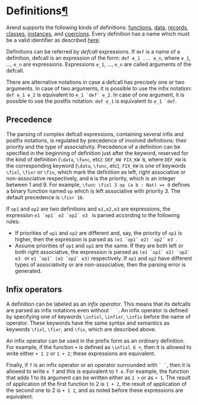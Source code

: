 <h1 id="definitions">Definitions<a class="headerlink" href="#definitions" title="Permanent link">&para;</a></h1>

Arend supports the following kinds of definitions: [functions](/language-reference/definitions/functions), [data](/language-reference/definitions/data), [records](/language-reference/definitions/records), [classes](/language-reference/definitions/classes), [instances](/language-reference/definitions/classes), and [coercions](/language-reference/definitions/coercion).
Every definition has a name which must be a valid identifier as described [here](/language-reference/lexical-structure/#identifiers).

Definitions can be referred by _defcall_ expressions.
If `def` is a name of a definition, defcall is an expression of the form:
`def e_1 ... e_n`, where `e_1`, ..., `e_n` are expressions.
Expressions `e_1`, ..., `e_n` are called arguments of the defcall.

There are alternative notations in case a defcall has precisely one or two arguments.
In case of two arguments, it is possible to use the infix notation: `def e_1 e_2` is equivalent
to ``e_1 `def` e_2``.
In case of one argument, it is possible to use the postfix notation: `def e_1` is equivalent to ``e_1 `def``.

## Precedence

The parsing of complex defcall expressions, containing several infix and postfix notations, is regulated by precedence
of involved definitions: their priority and the type of associativity. Precedence of a definition can be specified
in the beginning of definition just after the keyword, reserved for the kind of definition (`\data`, `\func`, etc):
`DEF_KW FIX_KW N`, where `DEF_KW` is the corresponding keyword (`\data`, `\func`, etc), `FIX_KW` is one of keywords
`\fixl`, `\fixr` or `\fix`,
which mark the definition as left, right associative or non-associative respectively, and `N` is the priority, 
which is an integer between 1 and 9. For example, `\func \fixl 3 op (a b : Nat) => 0` defines a binary function
named `op` which is left associative with priority 3. The default precedence is `\fixr 10`. 

If `op1` and `op2` are two definitions and `e1,e2,e3` are expressions, the expression
``e1 `op1` e2 `op2` e3 `` is parsed according to the following rules:

* If priorities of `op1` and `op2` are different and, say, the priority of `op1` is higher, then the expression
is parsed as ``(e1 `op1` e2) `op2` e3 ``.
* Assume priorities of `op1` and `op2` are the same. If they are both left or both right associative, the expression is
parsed as ``(e1 `op1` e2) `op2` e3 `` or ``e1 `op1` (e2 `op2` e3)`` respectively. If `op1` and `op2` have
different types of associativity or are non-associative, then the parsing error is generated.

## Infix operators

A definition can be labeled as an _infix operator_.
This means that its defcalls are parsed as infix notations even without `` ` ` ``.
An infix operator is defined by specifying one of keywords `\infixl`, `\infixr`, `\infix` before the name of operator.
These keywords have the same syntax and semantics as keywords `\fixl`, `\fixr`, and `\fix`, which are described above.

An infix operator can be used in the prefix form as an ordinary definition.
For example, if the function `+` is defined as `\infixl 6 +`, then it is allowed to write either `+ 1 2` or `1 + 2`; 
these expressions are equivalent.

Finally, if `f` is an infix operator or an operator surrounded with `` ` ` ``, then it is allowed to write `e f` and
this is equivalent to `f e`.
For example, the function that adds 1 to its argument can be written either as `1 +` or as `+ 1`.
The result of application of the first function to 2 is `1 + 2`, the result of application of the second one to 2
is `+ 1 2`, and as noted before these expressions are equivalent.
